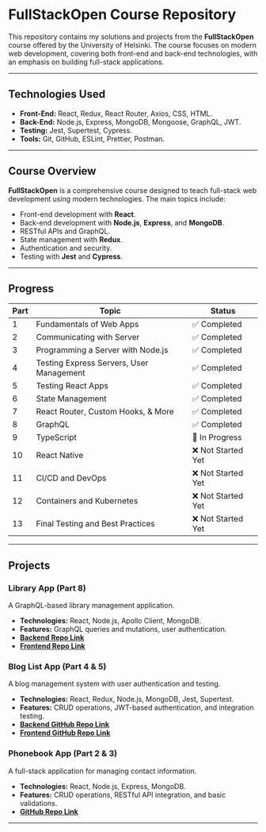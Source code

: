 # FullStackOpen Course Repository

This repository contains my solutions and projects from the **FullStackOpen** course offered by the University of Helsinki. The course focuses on modern web development, covering both front-end and back-end technologies, with an emphasis on building full-stack applications.

---
## Technologies Used

- **Front-End:** React, Redux, React Router, Axios, CSS, HTML.
- **Back-End:** Node.js, Express, MongoDB, Mongoose, GraphQL, JWT.
- **Testing:** Jest, Supertest, Cypress.
- **Tools:** Git, GitHub, ESLint, Prettier, Postman.

---

## Course Overview

**FullStackOpen** is a comprehensive course designed to teach full-stack web development using modern technologies. The main topics include:

- Front-end development with **React**.
- Back-end development with **Node.js**, **Express**, and **MongoDB**.
- RESTful APIs and GraphQL.
- State management with **Redux**.
- Authentication and security.
- Testing with **Jest** and **Cypress**.

---

## Progress

| Part  | Topic                                      | Status      |
|-------|--------------------------------------------|-------------|
| 1     | Fundamentals of Web Apps                  | ✅ Completed |
| 2     | Communicating with Server                 | ✅ Completed |
| 3     | Programming a Server with Node.js         | ✅ Completed |
| 4     | Testing Express Servers, User Management  | ✅ Completed |
| 5     | Testing React Apps                        | ✅ Completed |
| 6     | State Management                          | ✅ Completed |
| 7     | React Router, Custom Hooks, & More        | ✅ Completed |
| 8     | GraphQL                                   | ✅ Completed |
| 9     | TypeScript                                | 🚧 In Progress |
| 10    | React Native                              | ❌ Not Started Yet |
| 11    | CI/CD and DevOps                          | ❌ Not Started Yet |
| 12    | Containers and Kubernetes                 | ❌ Not Started Yet |
| 13    | Final Testing and Best Practices          | ❌ Not Started Yet |

---

## Projects

### Library App (Part 8)
A GraphQL-based library management application.  
- **Technologies:** React, Node.js, Apollo Client, MongoDB.  
- **Features:** GraphQL queries and mutations, user authentication.
- **[Backend Repo Link](https://github.com/danutdotrar/FSO-recap/tree/main/part8/small-library)**  
- **[Frontend Repo Link](https://github.com/danutdotrar/FSO-recap/tree/main/part8/small-library-frontend)**

### Blog List App (Part 4 & 5)
A blog management system with user authentication and testing.  
- **Technologies:** React, Redux, Node.js, MongoDB, Jest, Supertest.  
- **Features:** CRUD operations, JWT-based authentication, and integration testing.  
- **[Backend GitHub Repo Link](https://github.com/danutdotrar/FSO-recap/tree/main/part4/bloglist)**
- **[Frontend GitHub Repo Link](https://github.com/danutdotrar/FSO-recap/tree/main/part5/bloglist-frontend)**

### Phonebook App (Part 2 & 3)
A full-stack application for managing contact information.  
- **Technologies:** React, Node.js, Express, MongoDB.  
- **Features:** CRUD operations, RESTful API integration, and basic validations.  
- **[GitHub Repo Link](https://github.com/danutdotrar/FSO-recap/tree/main/part2/phonebook)**    

---


